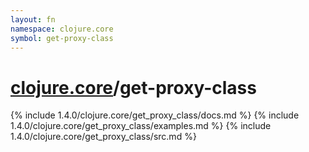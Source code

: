 ```yaml
---
layout: fn
namespace: clojure.core
symbol: get-proxy-class
---
```


# [clojure.core](../)/get-proxy-class

{% include 1.4.0/clojure.core/get_proxy_class/docs.md %}
{% include 1.4.0/clojure.core/get_proxy_class/examples.md %}
{% include 1.4.0/clojure.core/get_proxy_class/src.md %}

